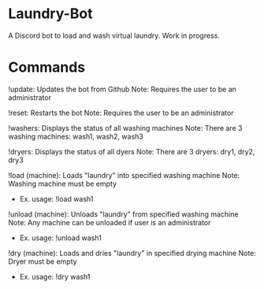 # Laundry-Bot
A Discord bot to load and wash virtual laundry. Work in progress.

# Commands
!update: Updates the bot from Github
Note: Requires the user to be an administrator

!reset: Restarts the bot
Note: Requires the user to be an administrator

!washers: Displays the status of all washing machines
Note: There are 3 washing machines: wash1, wash2, wash3

!dryers: Displays the status of all dyers
Note: There are 3 dryers: dry1, dry2, dry3

!load (machine): Loads "laundry" into specified washing machine
Note: Washing machine must be empty
* Ex. usage: !load wash1

!unload (machine): Unloads "laundry" from specified washing machine
Note: Any machine can be unloaded if user is an administrator
* Ex. usage: !unload wash1

!dry (machine): Loads and dries "laundry" in specified drying machine
Note: Dryer must be empty
* Ex. usage: !dry wash1



